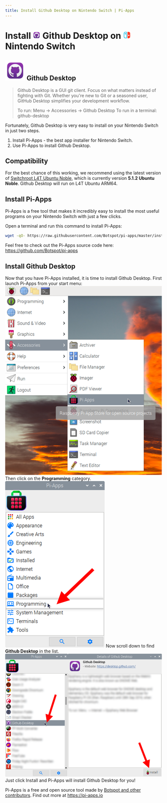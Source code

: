 ```yaml
---
title: Install Github Desktop on Nintendo Switch | Pi-Apps
---
```

<div class="simple-install-content content">

# Install <img src="/img/app-icons/Github Desktop/icon-64.png" height=24> Github Desktop on <img src=/img/other-icons/switch-icon.svg height=24> Nintendo Switch

## <img src="/img/app-icons/Github Desktop/icon-64.png"> Github Desktop
> Github Desktop is a GUI git client.
> Focus on what matters instead of fighting with Git. Whether you're new to Git or a seasoned user, GitHub Desktop simplifies your development workflow.
> 
> To run: Menu -> Accessories -> Github Desktop
> To run in a terminal: github-desktop

Fortunately, Github Desktop is very easy to install on your Nintendo Switch in just two steps.
1. Install Pi-Apps - the best app installer for Nintendo Switch.
2. Use Pi-Apps to install Github Desktop.
</div>
<div class="simple-install-content content">

## Compatibility
For the best chance of this working, we recommend using the latest version of [Switchroot L4T Ubuntu Noble](https://wiki.switchroot.org/wiki/linux/l4t-ubuntu-noble-installation-guide), which is currently version **5.1.2 Ubuntu Noble**.
Github Desktop will run on L4T Ubuntu ARM64.
</div>
<div class="simple-install-content content">

## Install Pi-Apps

Pi-Apps is a free tool that makes it incredibly easy to install the most useful programs on your Nintendo Switch with just a few clicks.

Open a terminal and run this command to install Pi-Apps:
```bash
wget -qO- https://raw.githubusercontent.com/Botspot/pi-apps/master/install | bash
```
Feel free to check out the Pi-Apps source code here: https://github.com/Botspot/pi-apps
</div>
<div class="simple-install-content content">

## Install Github Desktop

Now that you have Pi-Apps installed, it is time to install Github Desktop.
First launch Pi-Apps from your start menu:
<img src="/img/start-menu.png">
Then click on the <b>Programming</b> category.
<img src="/img/category-selections/Programming.png">
Now scroll down to find <b>Github Desktop</b> in the list.
<img src="/img/app-icons/Github Desktop/app-selection.png">
Just click Install and Pi-Apps will install Github Desktop for you!
</div>
<div class="simple-install-content content">

Pi-Apps is a free and open source tool made by [Botspot and other contributors](/about/#contributors). Find out more at https://pi-apps.io
</div>
